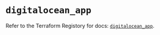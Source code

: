 # `digitalocean_app`

Refer to the Terraform Registory for docs: [`digitalocean_app`](https://www.terraform.io/docs/providers/digitalocean/r/app).
